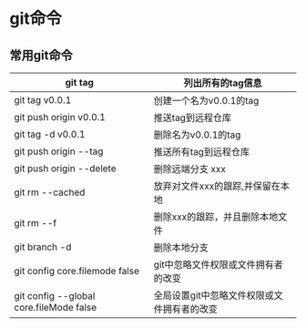 # git命令

## 常用git命令

| git tag                                 | 列出所有的tag信息                           |
| --------------------------------------- | ------------------------------------------- |
| git tag v0.0.1                          | 创建一个名为v0.0.1的tag                     |
| git push origin v0.0.1                  | 推送tag到远程仓库                           |
| git tag -d v0.0.1                       | 删除名为v0.0.1的tag                         |
| git push origin --tag                   | 推送所有tag到远程仓库                       |
| git push origin --delete <BranchName>   | 删除远端分支 xxx                            |
| git rm --cached <BranchName>            | 放弃对文件xxx的跟踪,并保留在本地            |
| git rm --f <BranchName>                 | 删除xxx的跟踪，并且删除本地文件             |
| git branch -d <BranchName>              | 删除本地分支                                |
| git config core.filemode false          | git中忽略文件权限或文件拥有者的改变         |
| git config --global core.fileMode false | 全局设置git中忽略文件权限或文件拥有者的改变 |